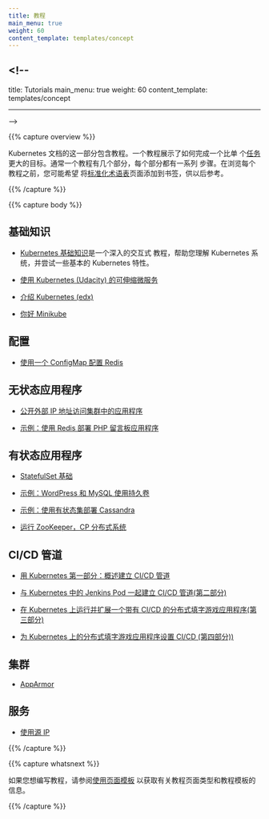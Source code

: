 ```yaml
---
title: 教程
main_menu: true
weight: 60
content_template: templates/concept
---
```


## <!--

title: Tutorials main_menu: true weight: 60 content_template: templates/concept

---

-->

{{% capture overview %}}

Kubernetes 文档的这一部分包含教程。一个教程展示了如何完成一个比单
个[任务](/zh/docs/tasks/)更大的目标。通常一个教程有几个部分，每个部分都有一系列
步骤。在浏览每个教程之前，您可能希望
将[标准化术语表](/zh/docs/reference/glossary/)页面添加到书签，供以后参考。

<!--
This section of the Kubernetes documentation contains tutorials.
A tutorial shows how to accomplish a goal that is larger than a single
[task](/docs/tasks/). Typically a tutorial has several sections,
each of which has a sequence of steps.
Before walking through each tutorial, you may want to bookmark the
[Standardized Glossary](/docs/reference/glossary/) page for later references.
-->

{{% /capture %}}

{{% capture body %}}

## 基础知识

<!--
## Basics
-->

- [Kubernetes 基础知识](/zh/docs/tutorials/Kubernetes-Basics/)是一个深入的交互式
  教程，帮助您理解 Kubernetes 系统，并尝试一些基本的 Kubernetes 特性。

<!--
* [Kubernetes Basics](/docs/tutorials/kubernetes-basics/) is an in-depth interactive tutorial that helps you understand the Kubernetes system and try out some basic Kubernetes features.
-->

- [使用 Kubernetes (Udacity) 的可伸缩微服务](https://www.udacity.com/course/scalable-microservices-with-kubernetes--ud615)

<!--
* [Scalable Microservices with Kubernetes (Udacity)](https://www.udacity.com/course/scalable-microservices-with-kubernetes--ud615)
-->

- [介绍 Kubernetes (edx)](https://www.edx.org/course/introduction-kubernetes-linuxfoundationx-lfs158x#)

<!--
* [Introduction to Kubernetes (edX)](https://www.edx.org/course/introduction-kubernetes-linuxfoundationx-lfs158x#)
-->

- [你好 Minikube](/zh/docs/tutorials/hello-minikube/)

<!--
* [Hello Minikube]/docs/tutorials/hello-minikube/)
-->

## 配置

<!--
## Configuration
-->

- [使用一个 ConfigMap 配置 Redis](/zh/docs/tutorials/configuration/configure-redis-using-configmap/)

<!--
* [Configuring Redis Using a ConfigMap](/docs/tutorials/configuration/configure-redis-using-configmap/)
-->

## 无状态应用程序

<!--
## Stateless Applications
-->

- [公开外部 IP 地址访问集群中的应用程序](/zh/docs/tutorials/stateless-application/expose-external-ip-address/)

<!--
* [Exposing an External IP Address to Access an Application in a Cluster](/docs/tutorials/stateless-application/expose-external-ip-address/)
-->

- [示例：使用 Redis 部署 PHP 留言板应用程序](/zh/docs/tutorials/stateless-application/guestbook/)

<!--
* [Example: Deploying PHP Guestbook application with Redis](/docs/tutorials/stateless-application/guestbook/)
-->

## 有状态应用程序

<!--
## Stateful Applications
-->

- [StatefulSet 基础](/zh/docs/tutorials/stateful-application/basic-stateful-set/)

<!--
* [StatefulSet Basics](/docs/tutorials/stateful-application/basic-stateful-set/)
-->

- [示例：WordPress 和 MySQL 使用持久卷](/zh/docs/tutorials/stateful-application/mysql-wordpress-persistent-volume/)

<!--
* [Example: WordPress and MySQL with Persistent Volumes](/docs/tutorials/stateful-application/mysql-wordpress-persistent-volume/)
-->

- [示例：使用有状态集部署 Cassandra](/zh/docs/tutorials/stateful-application/cassandra/)

<!--
* [Example: Deploying Cassandra with Stateful Sets](/docs/tutorials/stateful-application/cassandra/)
-->

- [运行 ZooKeeper，CP 分布式系统](/zh/docs/tutorials/stateful-application/zookeeper/)

<!--
* [Running ZooKeeper, A CP Distributed System](/docs/tutorials/stateful-application/zookeeper/)
-->

## CI/CD 管道

<!--
## CI/CD Pipeline
-->

- [用 Kubernetes 第一部分：概述建立 CI/CD 管道](https://www.linux.com/blog/learn/chapter/Intro-to-Kubernetes/2017/5/set-cicd-pipeline-kubernetes-part-1-overview)

<!--
* [Set Up a CI/CD Pipeline with Kubernetes Part 1: Overview](https://www.linux.com/blog/learn/chapter/Intro-to-Kubernetes/2017/5/set-cicd-pipeline-kubernetes-part-1-overview)
-->

- [与 Kubernetes 中的 Jenkins Pod 一起建立 CI/CD 管道(第二部分)](https://www.linux.com/blog/learn/chapter/Intro-to-Kubernetes/2017/6/set-cicd-pipeline-jenkins-pod-kubernetes-part-2)

<!--
* [Set Up a CI/CD Pipeline with a Jenkins Pod in Kubernetes (Part 2)](https://www.linux.com/blog/learn/chapter/Intro-to-Kubernetes/2017/6/set-cicd-pipeline-jenkins-pod-kubernetes-part-2)
-->

- [在 Kubernetes 上运行并扩展一个带有 CI/CD 的分布式填字游戏应用程序(第三部分)](https://www.linux.com/blog/learn/chapter/intro-to-kubernetes/2017/6/run-and-scale-distributed-crossword-puzzle-app-cicd-kubernetes-part-3)

<!--
* [Run and Scale a Distributed Crossword Puzzle App with CI/CD on Kubernetes (Part 3)](https://www.linux.com/blog/learn/chapter/intro-to-kubernetes/2017/6/run-and-scale-distributed-crossword-puzzle-app-cicd-kubernetes-part-3)
-->

- [为 Kubernetes 上的分布式填字游戏应用程序设置 CI/CD (第四部分))](https://www.linux.com/blog/learn/chapter/intro-to-kubernetes/2017/6/set-cicd-distributed-crossword-puzzle-app-kubernetes-part-4)

<!--
* [Set Up CI/CD for a Distributed Crossword Puzzle App on Kubernetes (Part 4)](https://www.linux.com/blog/learn/chapter/intro-to-kubernetes/2017/6/set-cicd-distributed-crossword-puzzle-app-kubernetes-part-4)
-->

## 集群

- [AppArmor](/zh/docs/tutorials/clusters/apparmor/)

<!--
## Clusters

* [AppArmor](/docs/tutorials/clusters/apparmor/)
-->

## 服务

- [使用源 IP](/zh/docs/tutorials/services/source-ip/)

<!--
## Services

* [Using Source IP](/docs/tutorials/services/source-ip/)
-->

{{% /capture %}}

{{% capture whatsnext %}}

如果您想编写教程，请参阅[使用页面模板](/zh/docs/home/contribute/page-templates/)
以获取有关教程页面类型和教程模板的信息。

<!--
If you would like to write a tutorial, see
[Using Page Templates](/docs/home/contribute/page-templates/)
for information about the tutorial page type and the tutorial template.
-->

{{% /capture %}}
